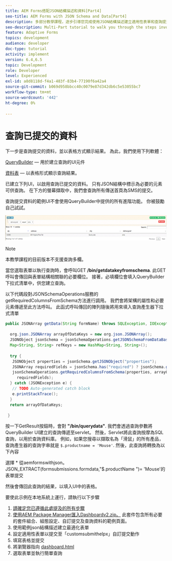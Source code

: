 ```yaml
---
title: AEM Forms搭配JSON結構描述和資料[Part4]
seo-title: AEM Forms with JSON Schema and Data[Part4]
description: 多部分教學課程，逐步引導您完成使用JSON結構描述建立適用性表單和查詢提交資料的相關步驟。
seo-description: Multi-Part tutorial to walk you through the steps involved in creating Adaptive Form with JSON schema and querying the submitted data.
feature: Adaptive Forms
topics: development
audience: developer
doc-type: tutorial
activity: implement
version: 6.4,6.5
topic: Development
role: Developer
level: Experienced
exl-id: a8d8118d-f4a1-483f-83b4-77190f6a42a4
source-git-commit: b069d958bbcc40c0079e87d342db6c5e53055bc7
workflow-type: tm+mt
source-wordcount: '442'
ht-degree: 0%

---
```


# 查詢已提交的資料


下一步是查詢提交的資料，並以表格方式顯示結果。 為此，我們使用下列軟體：

[QueryBuilder](https://querybuilder.js.org/)  — 用於建立查詢的UI元件

[資料表](https://datatables.net/) — 以表格形式顯示查詢結果。

已建立下列UI，以啟用查詢已提交的資料。 只有JSON結構中標示為必要的元素可供查詢。 在下方的螢幕擷取中，我們會查詢所有傳送首頁為SMS的提交。

查詢提交資料的範例UI不會使用QueryBuilder中提供的所有進階功能。 你被鼓勵自己試試。

![querybuilder](assets/querybuilderui.gif)

>[!NOTE]
>
>本教學課程的目前版本不支援查詢多欄。

當您選取表單以執行查詢時，會呼叫GET **/bin/getdatakeyfromschema**. 此GET呼叫會傳回與表單結構相關聯的必要欄位。 接著，必填欄位會填入QueryBuilder下拉式清單中，供您建立查詢。

以下代碼段對JSONSchemaOperations服務的getRequiredColumnsFromSchema方法進行調用。 我們會將架構的屬性和必要元素傳遞至此方法呼叫。 此函式呼叫傳回的陣列隨後將用來填入查詢產生器下拉式清單

```java
public JSONArray getData(String formName) throws SQLException, IOException {

  org.json.JSONArray arrayOfDataKeys = new org.json.JSONArray();
  JSONObject jsonSchema = jsonSchemaOperations.getJSONSchemaFromDataBase(formName);
  Map<String, String> refKeys = new HashMap<String, String>();

  try {
   JSONObject properties = jsonSchema.getJSONObject("properties");
   JSONArray requiredFields = jsonSchema.has("required") ? jsonSchema.getJSONArray("required") : null;
   jsonSchemaOperations.getRequiredColumnsFromSchema(properties, arrayOfDataKeys, "", jsonSchema, refKeys,
     requiredFields);
  } catch (JSONException e) {
   // TODO Auto-generated catch block
   e.printStackTrace();
  }
  return arrayOfDataKeys;

 }
```

按一下GetResult按鈕時，會對 **&quot;/bin/querydata&quot;**. 我們會透過查詢參數將QueryBuilder UI建立的查詢傳遞至servlet。 然後，Servlet將此查詢按摩為SQL查詢，以用於查詢資料庫。 例如，如果您搜尋以擷取名為「滑鼠」的所有產品，查詢產生器的查詢字串就是 `$.productname = 'Mouse'`. 然後，此查詢將轉換為以下內容

選擇 &#42; 從aemformswithjson。  JSON_EXTRACT(formsubmissions.formdata,&quot;$.productName &quot;)= &#39;Mouse&#39;的表單提交

然後會傳回此查詢的結果，以填入UI中的表格。

要使此示例在本地系統上運行，請執行以下步驟

1. [請確定您已遵循此處提及的所有步驟](part2.md)
1. [使用AEM Package Manager匯入Dashboardv2.zip。](assets/dashboardv2.zip) 此套件包含所有必要的套件組合、組態設定、自訂提交及查詢資料的範例頁面。
1. 使用範例json結構描述建立最適化表單
1. 設定適用性表單以提交至「customsubmithelpx」自訂提交動作
1. 填寫表格並提交
1. 將瀏覽器指向 [dashboard.html](http://localhost:4502/content/AemForms/dashboard.html)
1. 選取表單並執行簡單查詢
